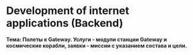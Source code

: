 # Development of internet applications (Backend)
**Тема: Полеты к Gateway. Услуги - модули станции Gateway и космические корабли, заявки - миссии с указанием состава и цели.**
